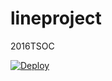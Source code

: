 # lineproject
2016TSOC

[![Deploy](https://www.herokucdn.com/deploy/button.svg)](https://heroku.com/deploy)
